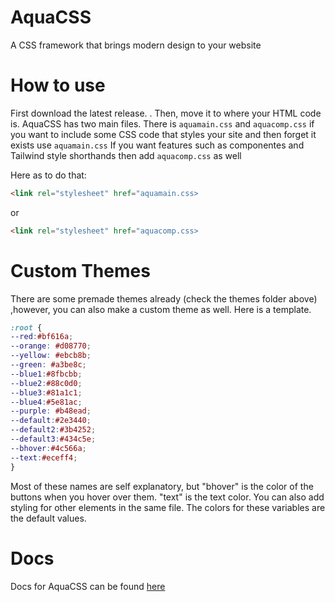 # AquaCSS
A CSS framework that brings modern design to your website

# How to use

First download the latest release. . Then, move it to where your HTML code is.
AquaCSS has two main files. There is ```aquamain.css``` and ```aquacomp.css``` if you want to include some CSS code that styles your site and then forget it exists use ```aquamain.css``` 
If you want features such as componentes and Tailwind style shorthands then add ```aquacomp.css``` as well

Here as to do that: 

```HTML
<link rel="stylesheet" href="aquamain.css>
```
or
```HTML
<link rel="stylesheet" href="aquacomp.css>
```


# Custom Themes
There are some premade themes already (check the themes folder above) ,however, you can also make a custom theme as well.
Here is a template.
```CSS
:root {
--red:#bf616a;
--orange: #d08770;
--yellow: #ebcb8b;
--green: #a3be8c;
--blue1:#8fbcbb;
--blue2:#88c0d0;
--blue3:#81a1c1;
--blue4:#5e81ac;
--purple: #b48ead;
--default:#2e3440; 
--default2:#3b4252;
--default3:#434c5e; 
--bhover:#4c566a; 
--text:#eceff4;
}
```
Most of these names are self explanatory, but "bhover" is the color of the buttons when you hover over them. "text" is the text color.
You can also add styling for other elements in the same file.
The colors for these variables are the default values. 

# Docs
Docs for AquaCSS can be found [here](https://github.com/Darth-Ness/AquaCSS/wiki)
